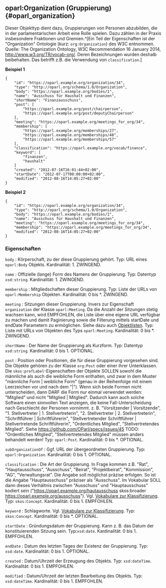 oparl:Organization (Gruppierung)  {#oparl_organization}
--------------------------------

Dieser Objekttyp dient dazu, Gruppierungen von Personen abzubilden,
die in der parlamentarischen Arbeit eine Rolle spielen. Dazu zählen
in der Praxis insbesondere Fraktionen und Gremien.^[Ein Teil der 
Eigenschaften ist der "Organization" Ontologie (kurz: `org:Organization`)
des W3C entnommen. Quelle: The Organization Ontology, W3C Recommendation
16 January 2014, <http://www.w3.org/TR/vocab-org/>. Deren Bezeichnungen
wurden deshalb beibehalten. Das betrifft z.B. die Verwendung von
`classification`.]

**Beispiel 1**

~~~~~  {#organization_ex1 .json}
{
    "id": "https://oparl.example.org/organization/34",
    "type": "http://oparl.org/schema/1.0/Organization",
    "body": "https://oparl.example.org/bodies/1",
    "name": "Ausschuss für Haushalt und Finanzen",
    "shortName": "Finanzausschuss",
    "post": [
        "https://oparl.example.org/post/chairperson",
        "https://oparl.example.org/post/deputyChairperson"
    ],
    "meeting": "https://oparl.example.org/meetings_for_org/34",
    "membership": [
        "https://oparl.example.org/memberships/27",
        "https://oparl.example.org/memberships/48",
        "https://oparl.example.org/memberships/57"
    ],
    "classification": "https://oparl.example.org/vocab/finance",
    "keyword": [
        "finanzen",
        "haushalt"
    ]
    "created": "2012-07-16T16:01:44+02:00",
    "startDate": "2012-07-17T00:00:00+02:00",
    "modified": "2012-08-16T14:05:27+02:00"
}
~~~~~

**Beispiel 2**

~~~~~  {#organization_ex1 .json}
{
    "id": "https://oparl.example.org/organization/34",
    "type": "http://oparl.org/schema/1.0/Organization",
    "body": "https://oparl.example.org/bodies/1",
    "name": "Ausschuss für Haushalt und Finanzen",
    "meeting": "https://oparl.example.org/meetings_for_org/34",
    "membership": "https://oparl.example.org/meetings_for_org/34",
    "modified": "2012-08-16T14:05:27+02:00"
}
~~~~~

### Eigenschaften ###

`body`
:   Körperschaft, zu der diese Gruppierung gehört.
    Typ: URL eines `oparl:Body` Objekts.
    Kardinalität: 1.
    ZWINGEND.

`name`
:   Offizielle (lange) Form des Namens der Gruppierung.
    Typ: Datentyp `xsd:string`.
    Kardinalität: 1.
    ZWINGEND.

`membership`
:   Mitgliedschaften dieser Gruppierung.
    Typ: Liste der URLs von `oparl:Membership` Objekten.
    Kardinalität: 0 bis *.
    ZWINGEND.

`meeting`
:   Sitzungen dieser Gruppierung. Invers zur
    Eigenschaft `organization` der Klasse `oparl:Meeting`. Da die Anzahl der
    Sitzungen stetig wachsen kann, wird EMPFOHLEN, die Liste über
    eine eigene URL verfügbar zu machen und damit Paginierung sowie die Filterung
    mittels startDate und endDate Parametern zu ermöglichen. Siehe dazu auch [Objektlisten](#objektlisten).
    Typ: Liste mit URLs von Objekten des Typs `oparl:Meeting`.
    Kardinalität: 0 bis *.
    ZWINGEND.

`shortName`
:   Der Name der Gruppierung als Kurzform.
    Typ: Datentyp `xsd:string`.
    Kardinalität: 0 bis 1.
    OPTIONAL.

`post`
:   Position oder Positionen, die für diese Gruppierung vorgesehen sind.
    Die Objekte gehören zu der Klasse `org:Post` oder einer ihrer Unterklassen.
    Die `skos:prefLabel`-Eigenschaften der Objekte SOLLEN sowohl die männliche
    als auch die weibliche Form enthalten, und zwar in dem Muster
    "männliche Form | weibliche Form" (genau in der Reihenfolge mit einem 
    Leerzeichen vor und nach dem "|"). Wenn sich beide Formen nicht unterscheiden,
    dann DARF die Form nur einmal verwendet werden: "Mitglied" und nicht "Mitglied | Mitglied".
    Dadurch kann auch solche Software einen sinnvollen Text anzeigen, die keine
    Fall-Unterscheidung nach Geschlecht
    der Personen vornimmt.
    z. B. "Vorsitzender | Vorsitzende",
    "1. Stellvertreter | 1. Stellvertreterin",
    "2. Stellvertreter | 2. Stellvertreterin",
    "Schriftführer | Schriftführerin",
    "Stellvertretender Schriftführer | Stellvertretende Schriftführerin",
    "Ordentliches Mitglied",
    "Stellvertretendes Mitglied".
    Siehe https://github.com/OParl/specs/issues/45
    TODO: "Ordentliches Mitglied", "Stellvertretendes Mitglied" müssen anders behandelt werden!
    Typ: `oparl:Post`.
    Kardinalität: 0 bis *.
    OPTIONAL.

`subOrganizationOf`
:   Ggf. URL der übergeordneten Gruppierung.
    Typ: `oparl:Organization`.
    Kardinalität: 0 bis 1.
    OPTIONAL.

`classification`
:   Die Art der Gruppierung. In Frage kommen z.B. "Rat", "Hauptausschuss", "Ausschuss",
    "Beirat", "Projektbeirat", "Kommission", "AG", "Verwaltungsrat". Die Angabe soll
    möglichst präzise erfolgen. So ist die Angabe "Hauptausschuss" präziser als
    "Ausschuss". Im Vokabular SOLL dann dieses Verhältnis zwischen "Ausschuss" und
    "Hauptausschuss" kodiert sein ("https://oparl.example.org/hautausschuss skos:broader
    https://oparl.example.org/ausschuss"). Vgl. [Vokabulare zur Klassifizierung](#vokabulare_klassifizierung).
    Typ: `skos:Concept`.
    Kardinalität: 0 bis 1.
    EMPFOHLEN.
    
`keyword`
:   Schlagworte. Vgl. [Vokabulare zur Klassifizierung](#vokabulare_klassifizierung).
    Typ: `skos:Concept`.
    Kardinalität: 0 bis *.
    OPTIONAL.

`startDate`
:   Gründungsdatum der Gruppierung. Kann z. B. das Datum der konstituierenden
    Sitzung sein.
    Typ:`xsd:date`.
    Kardinalität: 0 bis 1.
    EMPFOHLEN.
    
`endDate`
:   Datum des letzten Tages der Existenz der Gruppierung.
    Typ: `xsd:date`.
    Kardinalität: 0 bis 1.
    OPTIONAL.

`created`
:   Datum/Uhrzeit der Erzeugung des Objekts.
    Typ: `xsd:dateTime`.
    Kardinalität: 0 bis 1.
    EMPFOHLEN.

`modified`
:   Datum/Uhrzeit der letzten Bearbeitung des Objekts.
    Typ: `xsd:dateTime`.
    Kardinalität: 0 bis 1.
    EMPFOHLEN.
